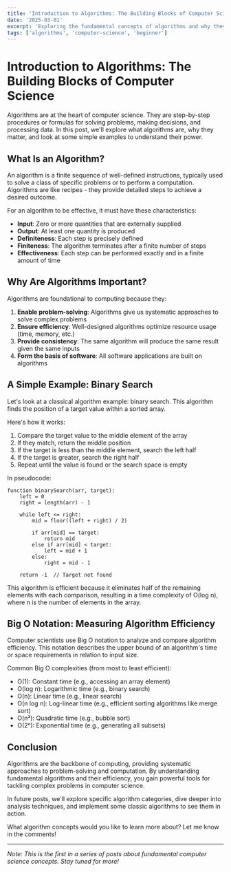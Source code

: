 ```yaml
---
title: 'Introduction to Algorithms: The Building Blocks of Computer Science'
date: '2025-03-01'
excerpt: 'Exploring the fundamental concepts of algorithms and why they are crucial in computer science.'
tags: ['algorithms', 'computer-science', 'beginner']
---
```


# Introduction to Algorithms: The Building Blocks of Computer Science

Algorithms are at the heart of computer science. They are step-by-step procedures or formulas for solving problems, making decisions, and processing data. In this post, we'll explore what algorithms are, why they matter, and look at some simple examples to understand their power.

## What Is an Algorithm?

An algorithm is a finite sequence of well-defined instructions, typically used to solve a class of specific problems or to perform a computation. Algorithms are like recipes - they provide detailed steps to achieve a desired outcome.

For an algorithm to be effective, it must have these characteristics:
- **Input**: Zero or more quantities that are externally supplied
- **Output**: At least one quantity is produced
- **Definiteness**: Each step is precisely defined
- **Finiteness**: The algorithm terminates after a finite number of steps
- **Effectiveness**: Each step can be performed exactly and in a finite amount of time

## Why Are Algorithms Important?

Algorithms are foundational to computing because they:

1. **Enable problem-solving**: Algorithms give us systematic approaches to solve complex problems
2. **Ensure efficiency**: Well-designed algorithms optimize resource usage (time, memory, etc.)
3. **Provide consistency**: The same algorithm will produce the same result given the same inputs
4. **Form the basis of software**: All software applications are built on algorithms

## A Simple Example: Binary Search

Let's look at a classical algorithm example: binary search. This algorithm finds the position of a target value within a sorted array.

Here's how it works:

1. Compare the target value to the middle element of the array
2. If they match, return the middle position
3. If the target is less than the middle element, search the left half
4. If the target is greater, search the right half
5. Repeat until the value is found or the search space is empty

In pseudocode:

```
function binarySearch(arr, target):
    left = 0
    right = length(arr) - 1
    
    while left <= right:
        mid = floor((left + right) / 2)
        
        if arr[mid] == target:
            return mid
        else if arr[mid] < target:
            left = mid + 1
        else:
            right = mid - 1
            
    return -1  // Target not found
```

This algorithm is efficient because it eliminates half of the remaining elements with each comparison, resulting in a time complexity of O(log n), where n is the number of elements in the array.

## Big O Notation: Measuring Algorithm Efficiency

Computer scientists use Big O notation to analyze and compare algorithm efficiency. This notation describes the upper bound of an algorithm's time or space requirements in relation to input size.

Common Big O complexities (from most to least efficient):
- O(1): Constant time (e.g., accessing an array element)
- O(log n): Logarithmic time (e.g., binary search)
- O(n): Linear time (e.g., linear search)
- O(n log n): Log-linear time (e.g., efficient sorting algorithms like merge sort)
- O(n²): Quadratic time (e.g., bubble sort)
- O(2ⁿ): Exponential time (e.g., generating all subsets)

## Conclusion

Algorithms are the backbone of computing, providing systematic approaches to problem-solving and computation. By understanding fundamental algorithms and their efficiency, you gain powerful tools for tackling complex problems in computer science.

In future posts, we'll explore specific algorithm categories, dive deeper into analysis techniques, and implement some classic algorithms to see them in action.

What algorithm concepts would you like to learn more about? Let me know in the comments!

---

*Note: This is the first in a series of posts about fundamental computer science concepts. Stay tuned for more!*